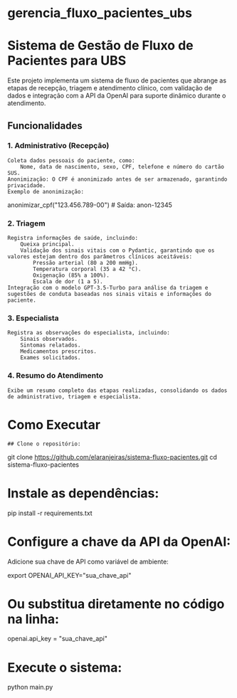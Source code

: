 # gerencia_fluxo_pacientes_ubs

# Sistema de Gestão de Fluxo de Pacientes para UBS

Este projeto implementa um sistema de fluxo de pacientes que abrange as etapas de recepção, triagem e atendimento clínico, com validação de dados e integração com a API da OpenAI para suporte dinâmico durante o atendimento.

## Funcionalidades
### 1. Administrativo (Recepção)

    Coleta dados pessoais do paciente, como:
        Nome, data de nascimento, sexo, CPF, telefone e número do cartão SUS.
    Anonimização: O CPF é anonimizado antes de ser armazenado, garantindo privacidade.
    Exemplo de anonimização:

anonimizar_cpf("123.456.789-00")  # Saída: anon-12345

### 2. Triagem

    Registra informações de saúde, incluindo:
        Queixa principal.
        Validação dos sinais vitais com o Pydantic, garantindo que os valores estejam dentro dos parâmetros clínicos aceitáveis:
            Pressão arterial (80 a 200 mmHg).
            Temperatura corporal (35 a 42 °C).
            Oxigenação (85% a 100%).
            Escala de dor (1 a 5).
    Integração com o modelo GPT-3.5-Turbo para análise da triagem e sugestões de conduta baseadas nos sinais vitais e informações do paciente.

### 3. Especialista

    Registra as observações do especialista, incluindo:
        Sinais observados.
        Sintomas relatados.
        Medicamentos prescritos.
        Exames solicitados.

### 4. Resumo do Atendimento

    Exibe um resumo completo das etapas realizadas, consolidando os dados de administrativo, triagem e especialista.


# Como Executar

    ## Clone o repositório:

git clone https://github.com/elaranjeiras/sistema-fluxo-pacientes.git
cd sistema-fluxo-pacientes

# Instale as dependências:

pip install -r requirements.txt

# Configure a chave da API da OpenAI:

Adicione sua chave de API como variável de ambiente:

export OPENAI_API_KEY="sua_chave_api"

# Ou substitua diretamente no código na linha:

openai.api_key = "sua_chave_api"

# Execute o sistema:

python main.py
